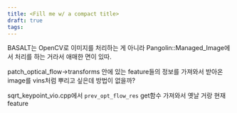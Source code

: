 ```yaml
---
title: <Fill me w/ a compact title>
draft: true
tags:
---
```


BASALT는  OpenCV로 이미지를 처리하는 게 아니라 Pangolin::Managed_Image에서 처리를 하는 거라서 애매한 면이 있따. 

 patch_optical_flow→transforms 안에 있는 feature들의 정보를 가져와서 받아온 image를 vins처럼 뿌리고 싶은데 방법이 없을까?


sqrt_keypoint_vio.cpp에서 `prev_opt_flow_res` get함수 가져와서 옛날 거랑 현재 feature 

